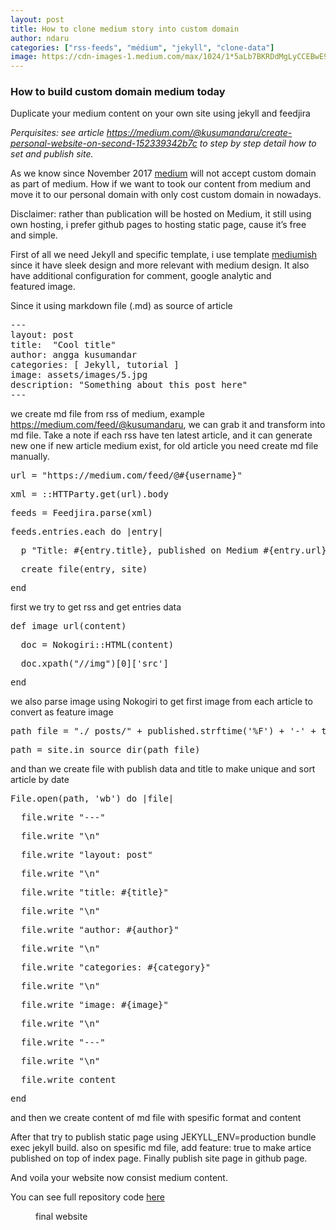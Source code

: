 ```yaml
---
layout: post
title: How to clone medium story into custom domain
author: ndaru
categories: ["rss-feeds", "médium", "jekyll", "clone-data"]
image: https://cdn-images-1.medium.com/max/1024/1*5aLb7BKRDdMgLyCCEBwE9g.png
---
```

<h3>How to build custom domain medium today</h3><p>Duplicate your medium content on your own site using jekyll and feedjira</p><p><em>Perquisites: see article </em><a href="https://medium.com/@kusumandaru/create-personal-website-on-second-152339342b7c"><em>https://medium.com/@kusumandaru/create-personal-website-on-second-152339342b7c</em></a><em> to step by step detail how to set and publish site.</em></p><p>As we know since November 2017 <a href="https://help.medium.com/hc/en-us/articles/115003053487-Custom-Domains-service-deprecation">medium</a> will not accept custom domain as part of medium. How if we want to took our content from medium and move it to our personal domain with only cost custom domain in nowadays.</p><p>Disclaimer: rather than publication will be hosted on Medium, it still using own hosting, i prefer github pages to hosting static page, cause it’s free and simple.</p><p>First of all we need Jekyll and specific template, i use template <a href="https://bootstrapstarter.com/bootstrap-templates/template-mediumish-bootstrap-jekyll/">mediumish</a> since it have sleek design and more relevant with medium design. It also have additional configuration for comment, google analytic and featured image.</p><p>Since it using markdown file (.md) as source of article</p><pre>---<br>layout: post<br>title:  &quot;Cool title&quot;<br>author: angga kusumandar<br>categories: [ Jekyll, tutorial ]<br>image: assets/images/5.jpg<br>description: &quot;Something about this post here&quot;<br>---</pre><p>we create md file from rss of medium, example <a href="https://medium.com/feed/@kusumandaru">https://medium.com/feed/@kusumandaru</a>, we can grab it and transform into md file. Take a note if each rss have ten latest article, and it can generate new one if new article medium exist, for old article you need create md file manually.</p><pre>url = &quot;https://medium.com/feed/@#{username}&quot;</pre><pre>xml = ::HTTParty.get(url).body</pre><pre>feeds = Feedjira.parse(xml)</pre><pre>feeds.entries.each do |entry|</pre><pre>  p &quot;Title: #{entry.title}, published on Medium #{entry.url} #{entry}&quot;</pre><pre>  create_file(entry, site)</pre><pre>end</pre><p>first we try to get rss and get entries data</p><pre>def image_url(content)</pre><pre>  doc = Nokogiri::HTML(content)</pre><pre>  doc.xpath(&quot;//img&quot;)[0][&#39;src&#39;]</pre><pre>end</pre><p>we also parse image using Nokogiri to get first image from each article to convert as feature image</p><pre>path_file = &quot;./_posts/&quot; + published.strftime(&#39;%F&#39;) + &#39;-&#39; + title.parameterize.first(15) + &quot;.md&quot;</pre><pre>path = site.in_source_dir(path_file)</pre><p>and than we create file with publish data and title to make unique and sort article by date</p><pre>File.open(path, &#39;wb&#39;) do |file|</pre><pre>  file.write &quot;---&quot;</pre><pre>  file.write &quot;\n&quot;</pre><pre>  file.write &quot;layout: post&quot;</pre><pre>  file.write &quot;\n&quot;</pre><pre>  file.write &quot;title: #{title}&quot;</pre><pre>  file.write &quot;\n&quot;</pre><pre>  file.write &quot;author: #{author}&quot;</pre><pre>  file.write &quot;\n&quot;</pre><pre>  file.write &quot;categories: #{category}&quot;</pre><pre>  file.write &quot;\n&quot;</pre><pre>  file.write &quot;image: #{image}&quot;</pre><pre>  file.write &quot;\n&quot;</pre><pre>  file.write &quot;---&quot;</pre><pre>  file.write &quot;\n&quot;</pre><pre>  file.write content</pre><pre>end</pre><p>and then we create content of md file with spesific format and content</p><p>After that try to publish static page using JEKYLL_ENV=production bundle exec jekyll build. also on spesific md file, add feature: true to make artice published on top of index page. Finally publish site page in github page.</p><p>And voila your website now consist medium content.</p><p>You can see full repository code <a href="https://github.com/kusumandaru/medium-rss">here</a></p><figure><img alt="" src="https://cdn-images-1.medium.com/max/1024/1*5aLb7BKRDdMgLyCCEBwE9g.png" /><figcaption>final website</figcaption></figure><img src="https://medium.com/_/stat?event=post.clientViewed&referrerSource=full_rss&postId=3ab1c3c9625f" width="1" height="1" alt="">